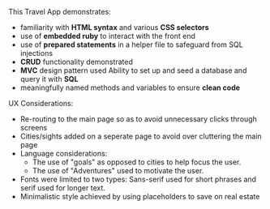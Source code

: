 This Travel App demonstrates:
* familiarity with **HTML syntax** and various **CSS selectors** 
* use of **embedded ruby** to interact with the front end
* use of **prepared statements** in a helper file to safeguard from SQL injections
*  **CRUD** functionality demonstrated
* **MVC** design pattern used
Ability to set up and seed a database and query it with **SQL**
* meaningfully named methods and variables to ensure **clean code**


UX Considerations: 
* Re-routing to the main page so as to avoid unnecessary clicks through screens 
* Cities/sights added on a seperate page to avoid over cluttering the main page
* Language considerations: 
  * The use of "goals" as opposed to cities to help focus the user. 
  * The use of "Adventures" used to motivate the user. 
* Fonts were limited to two types: Sans-serif used for short phrases and serif used for longer text.
* Minimalistic style achieved by using placeholders to save on real estate 

